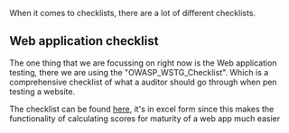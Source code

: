 When it comes to checklists, there are a lot of different checklists.


## Web application checklist
The one thing that we are focussing on right now is the Web application testing, there we are using the "OWASP_WSTG_Checklist".
Which is a comprehensive checklist of what a auditor should go through when pen testing a website.

The checklist can be found [here](https://github.com/tanprathan/OWASP-Testing-Checklist), it's in excel form since this makes the functionality of calculating scores for maturity of a web app much easier
